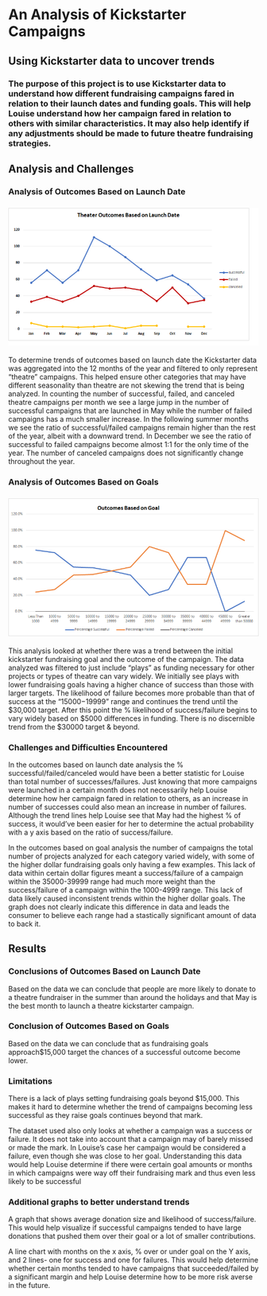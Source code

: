 # An Analysis of Kickstarter Campaigns

## Using Kickstarter data to uncover trends 

### The purpose of this project is to use Kickstarter data to understand how different fundraising campaigns fared in relation to their launch dates and funding goals. This will help Louise understand how her campaign fared in relation to others with similar characteristics. It may also help identify if any adjustments should be made to future theatre fundraising strategies.  

## Analysis and Challenges

### Analysis of Outcomes Based on Launch Date
### ![Theater_Outcomes_vs_Launch](Theater_Outcomes_vs_Launch.png)
To determine trends of outcomes based on launch date the Kickstarter data was aggregated into the 12 months of the year and filtered to only represent “theatre” campaigns. This helped ensure other categories that may have different seasonality than theatre are not skewing the trend that is being analyzed. In counting the number of successful, failed, and canceled theatre campaigns per month we see a large jump in the number of successful campaigns that are launched in May while the number of failed campaigns has a much smaller increase. In the following summer months we see the ratio of successful/failed campaigns remain higher than the rest of the year, albeit with a downward trend. In December we see the ratio of successful to failed campaigns become almost 1:1 for the only time of the year. The number of canceled campaigns does not significantly change throughout the year. 
### Analysis of Outcomes Based on Goals
### ![Outcomes_vs_Goals](Outcomes_vs_Goals.png)
This analysis looked at whether there was a trend between the initial kickstarter fundraising goal and the outcome of the campaign. The data analyzed was filtered to just include “plays” as funding necessary for other projects or types of theatre can vary widely. We initially see plays with lower fundraising goals having a higher chance of success than those with larger targets. The likelihood of failure becomes more probable than that of success at the “$15000-$19999” range and continues the trend until the $30,000 target. After this point the % likelihood of success/failure begins to vary widely based on $5000 differences in funding. There is no discernible trend from the $30000 target & beyond. 
### Challenges and Difficulties Encountered
In the outcomes based on launch date analysis the % successful/failed/canceled would have been a better statistic for Louise than total number of successes/failures. Just knowing that more campaigns were launched in a certain month does not necessarily help Louise determine how her campaign fared in relation to others, as an increase in number of successes could also mean an increase in number of failures. Although the trend lines help Louise see that May had the highest % of success, it would’ve  been easier for her to determine the actual probability with a y axis based on the ratio of success/failure.

In the outcomes based on goal analysis the number of campaigns the total number of projects analyzed for each category varied widely, with some of the higher dollar fundraising goals only having a few examples. This lack of data within certain dollar figures meant a success/failure of a campaign within the 35000-39999 range had much more weight than the success/failure of a campaign within the 1000-4999 range. This lack of data likely caused inconsistent trends within the higher dollar goals. The graph does not clearly indicate this difference in data and leads the consumer to believe each range had a stastically significant amount of data to back it.

## Results
### Conclusions of Outcomes Based on Launch Date
Based on the data we can conclude that people are more likely to donate to a theatre fundraiser in the summer than around the holidays and that May is the best month to launch a theatre kickstarter campaign.


### Conclusion of Outcomes Based on Goals
Based on the data we can conclude that as fundraising goals approach$15,000 target the chances of a successful outcome become lower.

### Limitations
There is a lack of plays setting fundraising goals beyond $15,000. This makes it hard to determine whether the trend of campaigns becoming less successful as they raise goals continues beyond that mark. 

The dataset used also only looks at whether a campaign was a success or failure. It does not take into account that a campaign may of barely missed or made the mark. In Louise’s case her campaign would be considered a failure, even though she was close to her goal. Understanding this data would help Louise determine if there were certain goal amounts or months in which campaigns were way off their fundraising mark and thus even less likely to be successful

### Additional graphs to better understand trends

A graph that shows average donation size and likelihood of success/failure. This would help visualize if successful campaigns tended to have large donations that pushed them over their goal or a lot of smaller contributions.

A line chart with months on the x axis, % over or under goal on the Y axis, and 2 lines- one for success and one for failures. This would help determine whether certain months tended to have campaigns that succeeded/failed by a significant margin and help Louise determine how to be more risk averse in the future. 
